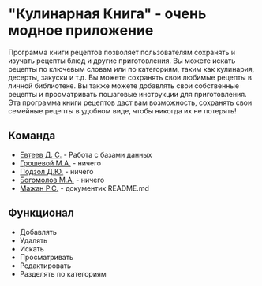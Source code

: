 # "Кулинарная Книга" - очень модное приложение

Программа книги рецептов позволяет пользователям сохранять и изучать рецепты блюд и другие приготовления. Вы можете искать рецепты по ключевым словам или по категориям, таким как кулинария, десерты, закуски и т.д. Вы можете сохранять свои любимые рецепты в личной библиотеке. Вы также можете добавлять свои собственные рецепты и просматривать пошаговые инструкции для приготовления. Эта программа книги рецептов даст вам возможность, сохранять свои семейные рецепты в удобном виде, чтобы никогда их не потерять!

## Команда
- [Евтеев Д. С.](https://github.com/tehrelt) - Работа с базами данных
- [Грошевой М.А.](https://github.com/Gordon2355) - ничего
- [Подзол Д.Ю.](https://github.com/Independet) - ничего
- [Богомолов М.А.](https://github.com/Rerwkash) - ничего
- [Мажан Р.С.](https://github.com/Branelisimo) - документик README.md

## Функционал
- Добавлять
- Удалять
- Искать
- Просматривать
- Редактировать
- Разделять по категориям
